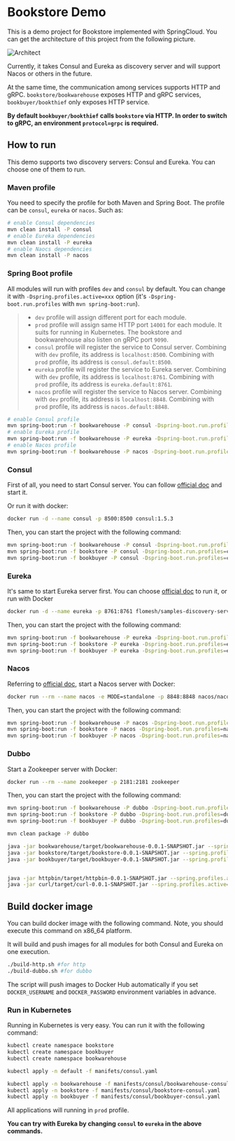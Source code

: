 # Bookstore Demo

This is a demo project for Bookstore implemented with SpringCloud. You can get the architecture of this project from the following picture.

![Architect](docs/springboot-consul+eureka.png)

Currently, it takes Consul and Eureka as discovery server and will support Nacos or others in the future.

At the same time, the communication among services supports HTTP and gRPC. `bookstore/bookwarehouse` exposes HTTP and gRPC services, `bookbuyer/bookthief` only exposes HTTP service.

**By default `bookbuyer/bookthief` calls `bookstore` via HTTP. In order to switch to gRPC, an environment `protocol=grpc` is required.**

## How to run

This demo supports two discovery servers: Consul and Eureka. You can choose one of them to run.

### Maven profile

You need to specify the profile for both Maven and Spring Boot. The profile can be `consul`, `eureka` or `nacos`. Such as:

```bash
# enable Consul dependencies
mvn clean install -P consul 
# enable Eureka dependencies
mvn clean install -P eureka 
# enable Naocs dependencies
mvn clean install -P nacos 
```

### Spring Boot profile

All modules will run with profiles `dev` and `consul` by default. You can change it with `-Dspring.profiles.active=xxx` option (it's `-Dspring-boot.run.profiles` with `mvn spring-boot:run`).

> - `dev` profile will assign different port for each module.
> - `prod` profile will assign same HTTP port `14001` for each module. It suits for running in Kubernetes. The bookstore and bookwarehouse also listen on gRPC port `9090`.
> - `consul` profile will register the service to Consul server. Combining with `dev` profile, its address is `localhost:8500`. Combining with `prod` profile, its address is `consul.default:8500`.
> - `eureka` profile will register the service to Eureka server. Combining with `dev` profile, its address is `localhost:8761`. Combining with `prod` profile, its address is `eureka.default:8761`.
> - `nacos` profile will register the service to Nacos server. Combining with `dev` profile, its address is `localhost:8848`. Combining with `prod` profile, its address is `nacos.default:8848`.


```bash
# enable Consul profile
mvn spring-boot:run -f bookwarehouse -P consul -Dspring-boot.run.profiles=consule,dev
# enable Eureka profile
mvn spring-boot:run -f bookwarehouse -P eureka -Dspring-boot.run.profiles=eureka,dev
# enable Nacos profile
mvn spring-boot:run -f bookwarehouse -P nacos -Dspring-boot.run.profiles=nacos,dev
```

### Consul

First of all, you need to start Consul server. You can follow [official doc](https://www.consul.io/downloads.html) and start it.

Or run it with docker:

```bash
docker run -d --name consul -p 8500:8500 consul:1.5.3
```

Then, you can start the project with the following command:

```bash
mvn spring-boot:run -f bookwarehouse -P consul -Dspring-boot.run.profiles=consule,dev
mvn spring-boot:run -f bookstore -P consul -Dspring-boot.run.profiles=consule,dev
mvn spring-boot:run -f bookbuyer -P consul -Dspring-boot.run.profiles=consule,dev
```

### Eureka

It's same to start Eureka server first. You can choose [official doc](https://spring.io/projects/spring-cloud-netflix) to run it, or run with Docker

```bash
docker run -d --name eureka -p 8761:8761 flomesh/samples-discovery-server:latest
```

Then, you can start the project with the following command:

```bash
mvn spring-boot:run -f bookwarehouse -P eureka -Dspring-boot.run.profiles=eureka,dev
mvn spring-boot:run -f bookstore -P eureka -Dspring-boot.run.profiles=eureka,dev
mvn spring-boot:run -f bookbuyer -P eureka -Dspring-boot.run.profiles=eureka,dev
```

### Nacos

Referring to [official doc](https://nacos.io/en-us/docs/v2/quickstart/quick-start-docker.html), start a Nacos server with Docker:

```bash
docker run --rm --name nacos -e MODE=standalone -p 8848:8848 nacos/nacos-server:v2.3.0-slim
```

Then, you can start the project with the following command:

```bash
mvn spring-boot:run -f bookwarehouse -P nacos -Dspring-boot.run.profiles=nacos,dev
mvn spring-boot:run -f bookstore -P nacos -Dspring-boot.run.profiles=nacos,dev
mvn spring-boot:run -f bookbuyer -P nacos -Dspring-boot.run.profiles=nacos,dev
```

### Dubbo

Start a Zookeeper server with Docker:

```bash
docker run --rm --name zookeeper -p 2181:2181 zookeeper
```

Then, you can start the project with the following command:

```bash
mvn spring-boot:run -f bookwarehouse -P dubbo -Dspring-boot.run.profiles=dubbo,dev
mvn spring-boot:run -f bookstore -P dubbo -Dspring-boot.run.profiles=dubbo,dev
mvn spring-boot:run -f bookbuyer -P dubbo -Dspring-boot.run.profiles=dubbo,dev
```

```bash
mvn clean package -P dubbo

java -jar bookwarehouse/target/bookwarehouse-0.0.1-SNAPSHOT.jar --spring.profiles.active=dubbo,dev
java -jar bookstore/target/bookstore-0.0.1-SNAPSHOT.jar --spring.profiles.active=dubbo,dev
java -jar bookbuyer/target/bookbuyer-0.0.1-SNAPSHOT.jar --spring.profiles.active=dubbo,dev


java -jar httpbin/target/httpbin-0.0.1-SNAPSHOT.jar --spring.profiles.active=dubbo,dev
java -jar curl/target/curl-0.0.1-SNAPSHOT.jar --spring.profiles.active=dubbo,dev
```

## Build docker image

You can build docker image with the following command. Note, you should execute this command on x86_64 platform.

It will build and push images for all modules for both Consul and Eureka on one execution. 

```bash
./build-http.sh #for http
./build-dubbo.sh #for dubbo
```

The script will push images to Docker Hub automatically if you set `DOCKER_USERNAME` and `DOCKER_PASSWORD` environment variables in advance.

### Run in Kubernetes

Running in Kubernetes is very easy. You can run it with the following command: 

```bash
kubectl create namespace bookstore
kubectl create namespace bookbuyer
kubectl create namespace bookwarehouse

kubectl apply -n default -f manifets/consul.yaml

kubectl apply -n bookwarehouse -f manifests/consul/bookwarehouse-consul.yaml
kubectl apply -n bookstore -f manifests/consul/bookstore-consul.yaml
kubectl apply -n bookbuyer -f manifests/consul/bookbuyer-consul.yaml
```

All applications will running in `prod` profile. 

**You can try with Eureka by changing `consul` to `eureka` in the above commands.**
